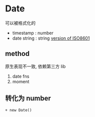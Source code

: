 # Date

可以被格式化的

- timestamp : number
- date string : string [version of ISO8601](http://www.ecma-international.org/ecma-262/5.1/#sec-15.9.1.15)

## method

原生表现不一致, 依赖第三方 lib

1. date fns
2. moment

## 转化为 number

`+ new Date()`
